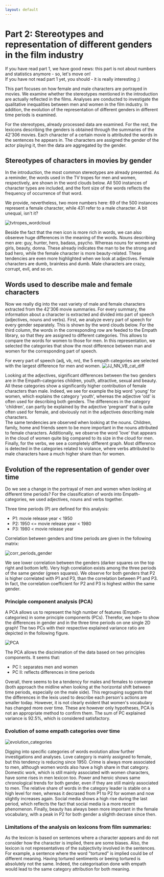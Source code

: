 ```yaml
---
layout: default
---
```


# Part 2: Stereotypes and representation of different genders in the film industry
If you have read part 1, we have good news: this part is not about numbers and statistics anymore - so, let's move on! \
If you have not read part 1 yet, you should - it is really interesting ;)

This part focuses on how female and male characters are portrayed in movies. We examine whether the stereotypes mentioned in the introduction are actually reflected in the films. Analyses are conducted to investigate the qualitative inequalities between men and women in the film industry. In addition, the evolution of the representation of different genders in different time periods is examined. 

For the stereotypes, already processed data are examined. For the rest, the lexicons describing the genders is obtained through the summaries of the 42'306 movies. Each character of a certain movie is attributed the words in the sentences he appears in. The characters are assigned the gender of the actor playing it, then the data are aggregated by the gender.

## Stereotypes of characters in movies by gender
In the introduction, the most common stereotypes are already presented. As a reminder, the words used in the TV tropes for men and women, respectively, are shown in the word clouds below. All 500 instances of character types are included, and the font size of the words reflects the frequency of occurrence of that word.

We provide, nevertheless, two more numbers here: 69 of the 500 instances represent a female character, while 431 refer to a male character. A bit unequal, isn't it?

![tvtropes_wordcloud](https://user-images.githubusercontent.com/114232327/209007228-546626e2-7177-4a72-95ab-766a2d4c6644.png)

Beside the fact that the men icon is more rich in words, we can also obsereve huge differences in the meaning of the words. Nouns describing men are: guy, hunter, hero, badass, psycho. Whereas nouns for women are girls, beauty, donna. These already indicates the man to be the strong and bad hero, while the female character is more beauty-related. These tendencies are even more highlighted when we look at adjectives. Female characters are dumb, brainless and dumb. Male characters are crazy, corrupt, evil, and so on.


## Words used to describe male and female characters
Now we really dig into the vast variety of male and female characters extracted from the 42'306 movie summaries. For every summary, the information about a character is extracted and divided into part of speech (adjectives, nouns and verbs). First, we analyze every part of speech for every gender separately. This is shown by the word clouds below. For the third column, the words in the corresponding row are feeded to the Empath library, so that they are assigned to different categories. This allows to compare the words for women to those for men. In this representation, we selected the categories that show the most difference between man and women for the corresponding part of speech.

For every part of speech (adj, vb, nn), the 5 empath categories are selected with the largest difference for men and women.
![JJ_NN_VB_cat_diff](https://user-images.githubusercontent.com/114232327/209007446-ebce514e-011a-4ef8-a153-c28d0140f655.png)

Looking at the adjectives, significant differences between the two genders are in the Empath-categories children, youth, attractive, sexual and beauty. All these categories show a significantly higher contribution of female characters than male. Indeed, we see for example the big word 'young' for women, which explains the category 'youth', whereas the adjective 'old' is often used for describing both genders. The differences in the category 'children', can partly be explained by the adjective 'pregnant' that is quite often used for female, and obviously not in the adjectives describing male characters. \
The same tendencies are observed when looking at the nouns. Children, family, home and friends seem to be more important in the nouns attributed to female characters. Additionally, we observe the word 'love' that appears in the cloud of women quite big compared to its size in the cloud for men. \
Finally, for the verbs, we see a completely different graph. Most difference is detected in the categories related to violance, where verbs attributed to male characters have a much higher share than for women.


## Evolution of the representation of gender over time
Do we see a change in the portrayal of men and women when looking at different time periods? For the classification of words into Empath-categories, we used adjectives, nouns and verbs together.

Three time periods (P) are defined for this analysis:
* P1:         movie release year < 1950
* P2: 1950 <= movie release year < 1980
* P3: 1980 <  movie release year

Correlation between genders and time periods are given in the following matrix:

![corr_periods_gender](https://user-images.githubusercontent.com/114232327/209010234-a1d60ec9-0254-4696-90c7-042561da8cee.png)

We see lower correlation between the genders (darker squares on the top right and bottom left). Very high correlation exists among the three periods of the same gender (green squares). We observe for both genders that P2 is higher correlated with P1 and P3, than the correlation between P1 and P3. In fact, the correlation coefficient for P2 and P3 is highest within the same gender.


### Principle component analysis (PCA)
A PCA allows us to represent the high number of features (Empath-categories) in some principle components (PCs). Therefor, we hope to show the differences in gender and in the three time periods on one single 2D graph! The two PCs with their respective explained variance ratio are depicted in the following figure. 

![PCA](https://user-images.githubusercontent.com/114232327/209010620-b254b5d5-e00b-45dd-97d9-4e61945340aa.png)

The PCA allows the discimination of the data based on two principles components. It seems that:
* PC I: separates men and women
* PC II: reflects differences in time periods

Overall, there seems to be a tendency for males and females to converge (both approach the midline when looking at the horizontal shift between time periods, especially on the male side). This regrouping suggests that the differences in the lexis used to describe each person's actions are smaller today. However, it is not clearly evident that women's vocabulary has changed more over time. These are however only hypotheses, PCA is not an appropriate method to confirm them. The sum of PC explained variance is 92.5%, which is considered satisfactory.



### Evolution of some empath categories over time

![evolution_categories](https://user-images.githubusercontent.com/114232327/209010664-a3564c56-3e8b-4328-9cd7-80b564038725.png)

  
Digging into specific categories of words evolution allow further investigations and analyses. Love category is mainly assigned to female, but this tendency is reducing since 1950. Crime is always more associated to men, although women words also have a high share in that category. Domestic work, which is still mainly associated with women characters, have some rises in men lexicon too. Power and heroic shows same chronological trends for both gender, even if they are still mainly associated to men. The relative share of words in the category leader is stable on a high level for men, whereas it decrased from P1 to P2 for women and now slightly increases again. Social media shows a high rise during the last period, which reflects the fact that social media is a more recent phenomenon. Finally, beauty has always been more important in the female vocabulary, with a peak in P2 for both gender a slighth decrase since then. 

### Limitations of the analysis on lexicons from film summaries:

As the lexicon is based on sentences where a character appears and do not consider how the character is implied, there are some biases. Also, the lexicon is not representatives of the subjectivity involved in the sentences. For example, a sentence where the word "tortured" is implied could be of different meaning. Having tortured sentiments or beeing tortured is absolutely not the same. Indeed, the categorisation done with empath would lead to the same category attribution for both meaning.


